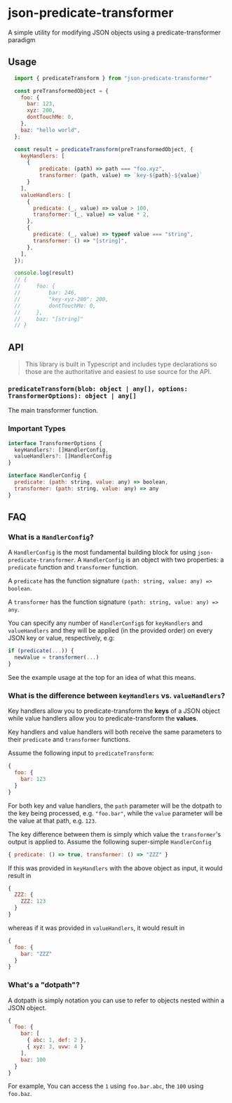 # json-predicate-transformer

A simple utility for modifying JSON objects using a predicate-transformer paradigm

## Usage

```js
  import { predicateTransform } from "json-predicate-transformer"

  const preTransformedObject = {
    foo: {
      bar: 123,
      xyz: 200,
      dontTouchMe: 0,
    },
    baz: "hello world",
  };

  const result = predicateTransform(preTransformedObject, {
    keyHandlers: [
      {
          predicate: (path) => path === "foo.xyz",
          transformer: (path, value) => `key-${path}-${value}`
      }
    ],
    valueHandlers: [
      {
        predicate: (_, value) => value > 100,
        transformer: (_, value) => value * 2,
      },
      {
        predicate: (_, value) => typeof value === "string",
        transformer: () => "[string]",
      },
    ],
  });

  console.log(result)
  // {
  //     foo: {
  //         bar: 246,
  //         "key-xyz-200": 200,
  //         dontTouchMe: 0,
  //     },
  //     baz: "[string]"
  // }
```

## API

> This library is built in Typescript and includes type declarations so those are the authoritative and easiest to use source for the API.

### `predicateTransform(blob: object | any[], options: TransformerOptions): object | any[]`
The main transformer function.

### Important Types
```js
interface TransformerOptions {
  keyHandlers?: []HandlerConfig,
  valueHandlers?: []HandlerConfig
}

interface HandlerConfig {
  predicate: (path: string, value: any) => boolean,
  transformer: (path: string, value: any) => any
}
```

## FAQ

### What is a `HandlerConfig`?
A `HandlerConfig` is the most fundamental building block for using `json-predicate-transformer`. A `HandlerConfig` is an object with two properties: a `predicate` function and `transformer` function. 

A `predicate` has the function signature `(path: string, value: any) => boolean`.

A `transformer` has the function signature `(path: string, value: any) => any`.

You can specify any number of `HandlerConfig`s for `keyHandlers` and `valueHandlers` and they will be applied (in the provided order) on every JSON key or value, respectively, e.g:
```js
if (predicate(...)) {
  newValue = transformer(...)
}
```
See the example usage at the top for an idea of what this means.

### What is the difference between `keyHandlers` vs. `valueHandlers`?
Key handlers allow you to predicate-transform the **keys** of a JSON object while value handlers allow you to predicate-transform the **values**.

Key handlers and value handlers will both receive the same parameters to their `predicate` and `transformer` functions.

Assume the following input to `predicateTransform`:
```js
{
  foo: {
    bar: 123
  }
}
```

For both key and value handlers, the `path` parameter will be the dotpath to the key being processed, e.g. `"foo.bar"`, while the `value` parameter will be the value at that path, e.g. `123`.

The key difference between them is simply which value the `transformer`'s output is applied to. Assume the following super-simple `HandlerConfig`
```js
{ predicate: () => true, transformer: () => "ZZZ" }
```

If this was provided in `keyHandlers` with the above object as input, it would result in
```js
{
  ZZZ: {
    ZZZ: 123
  }
}
```
whereas if it was provided in `valueHandlers`, it would result in
```js
{
  foo: {
    bar: "ZZZ"
  }
}
```

### What's a "dotpath"?

A dotpath is simply notation you can use to refer to objects nested within a JSON object.
```js
{
  foo: {
    bar: [
      { abc: 1, def: 2 },
      { xyz: 3, uvw: 4 }
    ],
    baz: 100
  }
}
```

For example, You can access the `1` using `foo.bar.abc`, the `100` using `foo.baz`.